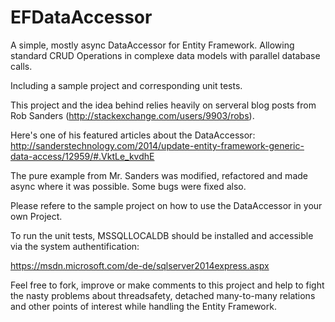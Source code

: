 # EFDataAccessor
A simple, mostly async DataAccessor for Entity Framework. Allowing standard CRUD Operations in complexe data models with parallel database calls.

Including a sample project and corresponding unit tests.

This project and the idea behind relies heavily on serveral blog posts from Rob Sanders (http://stackexchange.com/users/9903/robs). 

Here's one of his featured articles about the DataAccessor: http://sanderstechnology.com/2014/update-entity-framework-generic-data-access/12959/#.VktLe_kvdhE

The pure example from Mr. Sanders was modified, refactored and made async where it was possible. Some bugs were fixed also.


Please refere to the sample project on how to use the DataAccessor in your own Project.

To run the unit tests, MSSQLLOCALDB should be installed and accessible via the system authentification:

https://msdn.microsoft.com/de-de/sqlserver2014express.aspx

Feel free to fork, improve or make comments to this project and help to fight the nasty problems about threadsafety, detached many-to-many relations and other points of interest while handling the Entity Framework.


